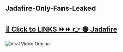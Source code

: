 
 ## Jadafire-Only-Fans-Leaked

# <h2><a href="https://clipsfans.com/Jadafire&ref=git">🔗 Click to LINKS ⏩⏩ 👉 🟢 Jadafire </a></h2>

<a href="https://clipsfans.com/Jadafire&ref=git" rel="nofollow" data-target="animated-image.originalLink"><img src="https://i.ibb.co.com/xMMVF88/686577567.gif" alt="Viral Video Original" style="max-width: 100%; display: inline-block;" data-target="animated-image.originalImage"></a>
